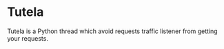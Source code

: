 # Tutela
Tutela is a Python thread which avoid requests traffic listener from getting your requests.
